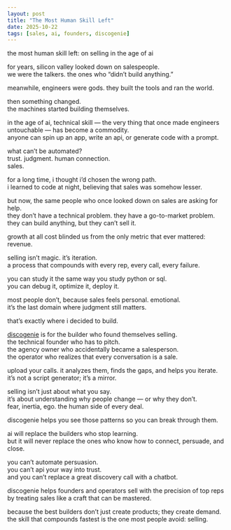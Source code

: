 ```yaml
---
layout: post
title: "The Most Human Skill Left"
date: 2025-10-22
tags: [sales, ai, founders, discogenie]
---
```


the most human skill left: on selling in the age of ai

for years, silicon valley looked down on salespeople.  
we were the talkers. the ones who “didn’t build anything.”

meanwhile, engineers were gods. they built the tools and ran the world.

then something changed.  
the machines started building themselves.

in the age of ai, technical skill — the very thing that once made engineers untouchable — has become a commodity.  
anyone can spin up an app, write an api, or generate code with a prompt.

what can’t be automated?  
trust. judgment. human connection.  
sales.

for a long time, i thought i’d chosen the wrong path.  
i learned to code at night, believing that sales was somehow lesser.

but now, the same people who once looked down on sales are asking for help.  
they don’t have a technical problem. they have a go-to-market problem.  
they can build anything, but they can’t sell it.

growth at all cost blinded us from the only metric that ever mattered: revenue.

selling isn’t magic. it’s iteration.  
a process that compounds with every rep, every call, every failure.

you can study it the same way you study python or sql.  
you can debug it, optimize it, deploy it.

most people don’t, because sales feels personal. emotional.  
it’s the last domain where judgment still matters.

that’s exactly where i decided to build.

[discogenie](https://www.discogenie.co) is for the builder who found themselves selling.  
the technical founder who has to pitch.  
the agency owner who accidentally became a salesperson.  
the operator who realizes that every conversation is a sale.

upload your calls. it analyzes them, finds the gaps, and helps you iterate.  
it’s not a script generator; it’s a mirror.

selling isn’t just about what you say.  
it’s about understanding why people change — or why they don’t.  
fear, inertia, ego. the human side of every deal.

discogenie helps you see those patterns so you can break through them.

ai will replace the builders who stop learning.  
but it will never replace the ones who know how to connect, persuade, and close.

you can’t automate persuasion.  
you can’t api your way into trust.  
and you can’t replace a great discovery call with a chatbot.

discogenie helps founders and operators sell with the precision of top reps  
by treating sales like a craft that can be mastered.

because the best builders don’t just create products; they create demand.  
the skill that compounds fastest is the one most people avoid: selling.
